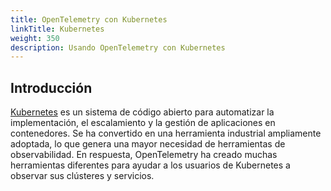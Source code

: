 ```yaml
---
title: OpenTelemetry con Kubernetes
linkTitle: Kubernetes
weight: 350
description: Usando OpenTelemetry con Kubernetes
---
```


## Introducción

[Kubernetes](https://kubernetes.io/) es un sistema de código abierto para automatizar
la implementación, el escalamiento y la gestión de aplicaciones en contenedores. Se ha convertido
en una herramienta industrial ampliamente adoptada, lo que genera una mayor necesidad de herramientas de observabilidad. En respuesta, OpenTelemetry ha creado muchas herramientas diferentes para ayudar a los usuarios de Kubernetes a observar sus clústeres y servicios.

